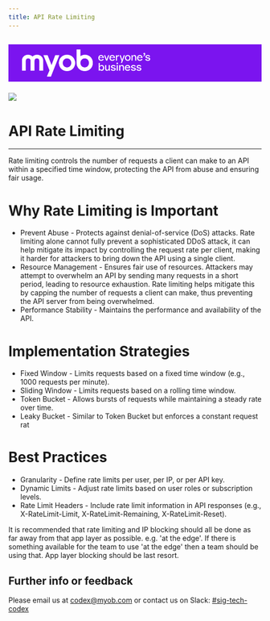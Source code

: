 ```yaml
---
title: API Rate Limiting
---
```


![MYOB Banner](../../../assets/images/myob-banner.png)
---


<!-- confluence-page-id: 9582772337 -->
![](../../assets/BANNER.png)

# API Rate Limiting

---

Rate limiting controls the number of requests a client can make to an API within a specified time window, protecting the API from abuse and ensuring fair usage.

# Why Rate Limiting is Important

- Prevent Abuse - Protects against denial-of-service (DoS) attacks. Rate limiting alone cannot fully prevent a sophisticated DDoS attack, it can help mitigate its impact by controlling the request rate per client, making it harder for attackers to bring down the API using a single client.
- Resource Management - Ensures fair use of resources. Attackers may attempt to overwhelm an API by sending many requests in a short period, leading to resource exhaustion. Rate limiting helps mitigate this by capping the number of requests a client can make, thus preventing the API server from being overwhelmed.
- Performance Stability - Maintains the performance and availability of the API.

# Implementation Strategies

- Fixed Window - Limits requests based on a fixed time window (e.g., 1000 requests per minute).
- Sliding Window -  Limits requests based on a rolling time window.
- Token Bucket - Allows bursts of requests while maintaining a steady rate over time.
- Leaky Bucket - Similar to Token Bucket but enforces a constant request rat

# Best Practices

- Granularity -  Define rate limits per user, per IP, or per API key.
- Dynamic Limits -  Adjust rate limits based on user roles or subscription levels.
- Rate Limit Headers -  Include rate limit information in API responses (e.g., X-RateLimit-Limit, X-RateLimit-Remaining, X-RateLimit-Reset).

It is recommended that rate limiting and IP blocking should all be done as far away from that app layer as possible. e.g. 'at the edge'. If there is something available for the team to use 'at the edge' then a team should be using that. App layer blocking should be last resort.

## Further info or feedback

Please email us at <codex@myob.com> or contact us on Slack: [#sig-tech-codex](https://myob.slack.com/archives/C02N8ADPGUX)
